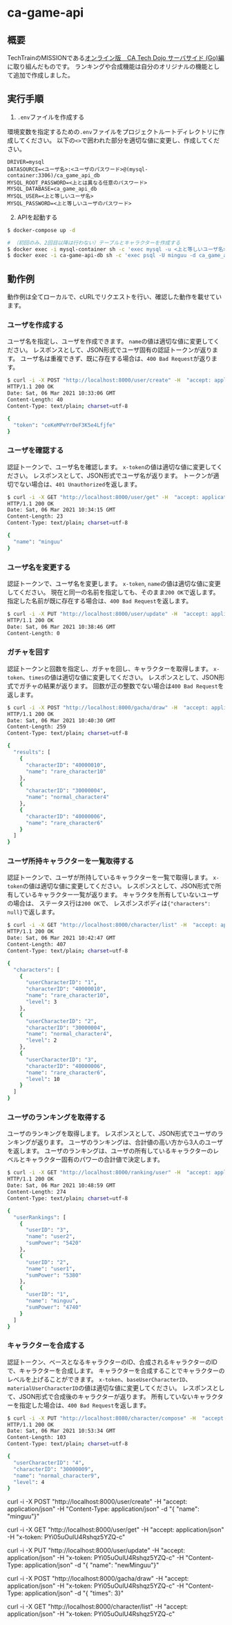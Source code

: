 # ca-game-api

## 概要

TechTrainのMISSIONである[オンライン版　CA Tech Dojo サーバサイド (Go)編](https://techbowl.co.jp/techtrain/missions/12)に取り組んだものです。
ランキングや合成機能は自分のオリジナルの機能として追加で作成しました。

## 実行手順

1. `.env`ファイルを作成する

環境変数を指定するための`.env`ファイルをプロジェクトルートディレクトリに作成してください。
以下の`<>`で囲われた部分を適切な値に変更し、作成してください。

```env
DRIVER=mysql
DATASOURCE=<ユーザ名>:<ユーザのパスワード>@(mysql-container:3306)/ca_game_api_db
MYSQL_ROOT_PASSWORD=<上とは異なる任意のパスワード>
MYSQL_DATABASE=ca_game_api_db
MYSQL_USER=<上と等しいユーザ名>
MYSQL_PASSWORD=<上と等しいユーザのパスワード>
```

2. APIを起動する

```bash
$ docker-compose up -d

# （初回のみ、2回目以降は行わない）テーブルとキャラクターを作成する
$ docker exec -i mysql-container sh -c 'exec mysql -u <上と等しいユーザ名> -D ca_game_api_db -p"<上と等しいユーザのパスワード>"' < init.sql
$ docker exec -i ca-game-api-db sh -c 'exec psql -U minguu -d ca_game_api_db -w' < init.sql
```

## 動作例

動作例は全てローカルで、cURLでリクエストを行い、確認した動作を載せています。

### ユーザを作成する

ユーザ名を指定し、ユーザを作成できます。
`name`の値は適切な値に変更してください。
レスポンスとして、JSON形式でユーザ固有の認証トークンが返ります。
ユーザ名は重複できず、既に存在する場合は、`400 Bad Request`が返ります。

```bash
$ curl -i -X POST "http://localhost:8000/user/create" -H  "accept: application/json" -H  "Content-Type: application/json" -d "{  \"name\": \"minguu\"}"
HTTP/1.1 200 OK
Date: Sat, 06 Mar 2021 10:33:06 GMT
Content-Length: 40
Content-Type: text/plain; charset=utf-8

{
  "token": "ceKeMPeYr0eF3K5e4Lfjfe"
}
```

### ユーザを確認する

認証トークンで、ユーザ名を確認します。
`x-token`の値は適切な値に変更してください。
レスポンスとして、JSON形式でユーザ名が返ります。
トークンが適切でない場合は、`401 Unauthorized`を返します。

```bash
$ curl -i -X GET "http://localhost:8000/user/get" -H  "accept: application/json" -H  "x-token: ceKeMPeYr0eF3K5e4Lfjfe"
HTTP/1.1 200 OK
Date: Sat, 06 Mar 2021 10:34:15 GMT
Content-Length: 23
Content-Type: text/plain; charset=utf-8

{
  "name": "minguu"
}
```

### ユーザ名を変更する

認証トークンで、ユーザ名を変更します。
`x-token`, `name`の値は適切な値に変更してください。
現在と同一の名前を指定しても、そのまま`200 OK`で返します。
指定した名前が既に存在する場合は、`400 Bad Request`を返します。

```bash
$ curl -i -X PUT "http://localhost:8000/user/update" -H  "accept: application/json" -H  "x-token: ceKeMPeYr0eF3K5e4Lfjfe" -H  "Content-Type: application/json" -d "{  \"name\": \"newMinguu\"}"
HTTP/1.1 200 OK
Date: Sat, 06 Mar 2021 10:38:46 GMT
Content-Length: 0
```

### ガチャを回す

認証トークンと回数を指定し、ガチャを回し、キャラクターを取得します。
`x-token`、`times`の値は適切な値に変更してください。
レスポンスとして、JSON形式でガチャの結果が返ります。
回数が正の整数でない場合は`400 Bad Request`を返します。

```bash
$ curl -i -X POST "http://localhost:8000/gacha/draw" -H  "accept: application/json" -H  "x-token: ceKeMPeYr0eF3K5e4Lfjfe" -H  "Content-Type: application/json" -d "{  \"times\": 3}"
HTTP/1.1 200 OK
Date: Sat, 06 Mar 2021 10:40:30 GMT
Content-Length: 259
Content-Type: text/plain; charset=utf-8

{
  "results": [
    {
      "characterID": "40000010",
      "name": "rare_character10"
    },
    {
      "characterID": "30000004",
      "name": "normal_character4"
    },
    {
      "characterID": "40000006",
      "name": "rare_character6"
    }
  ]
}
```

### ユーザ所持キャラクターを一覧取得する

認証トークンで、ユーザが所持しているキャラクターを一覧で取得します。
`x-token`の値は適切な値に変更してください。
レスポンスとして、JSON形式で所有しているキャラクター一覧が返ります。
キャラクタを所有していないユーザの場合は、 ステータス行は`200 OK`で、 レスポンスボディは`{"characters": null}`で返します。

```bash
$ curl -i -X GET "http://localhost:8000/character/list" -H  "accept: application/json" -H  "x-token: ceKeMPeYr0eF3K5e4Lfjfe"
HTTP/1.1 200 OK
Date: Sat, 06 Mar 2021 10:42:47 GMT
Content-Length: 407
Content-Type: text/plain; charset=utf-8

{
  "characters": [
    {
      "userCharacterID": "1",
      "characterID": "40000010",
      "name": "rare_character10",
      "level": 3
    },
    {
      "userCharacterID": "2",
      "characterID": "30000004",
      "name": "normal_character4",
      "level": 2
    },
    {
      "userCharacterID": "3",
      "characterID": "40000006",
      "name": "rare_character6",
      "level": 10
    }
  ]
}
```

### ユーザのランキングを取得する

ユーザのランキングを取得します。
レスポンスとして、JSON形式でユーザのランキングが返ります。
ユーザのランキングは、合計値の高い方から3人のユーザを返します。
ユーザのランキングは、ユーザの所有しているキャラクターのレベルとキャラクター固有のパワーの合計値で決定します。

```bash
$ curl -i -X GET "http://localhost:8000/ranking/user" -H  "accept: application/json"                                                                            
HTTP/1.1 200 OK
Date: Sat, 06 Mar 2021 10:48:59 GMT
Content-Length: 274
Content-Type: text/plain; charset=utf-8

{
  "userRankings": [
    {
      "userID": "3",
      "name": "user2",
      "sumPower": "5420"
    },
    {
      "userID": "2",
      "name": "user1",
      "sumPower": "5380"
    },
    {
      "userID": "1",
      "name": "minguu",
      "sumPower": "4740"
    }
  ]
}
```

### キャラクターを合成する

認証トークン、ベースとなるキャラクターのID、合成されるキャラクターのIDで、キャラクターを合成します。
キャラクターを合成することでキャラクターのレベルを上げることができます。
`x-token`、`baseUserCharacterID`、`materialUserCharacterID`の値は適切な値に変更してください。
レスポンスとして、JSON形式で合成後のキャラクターが返ります。
所有していないキャラクターを指定した場合は、`400 Bad Request`を返します。

```bash
$ curl -i -X PUT "http://localhost:8080/character/compose" -H  "accept: application/json" -H  "x-token: -nRs7IX1H2dRiPttorkAL5" -H  "Content-Type: application/json" -d "{  \"baseUserCharacterID\": 4,  \"materialUserCharacterID\": 5}"
HTTP/1.1 200 OK
Date: Sat, 06 Mar 2021 10:53:34 GMT
Content-Length: 103
Content-Type: text/plain; charset=utf-8

{
  "userCharacterID": "4",
  "characterID": "30000009",
  "name": "normal_character9",
  "level": 4
}
```


curl -i -X POST "http://localhost:8000/user/create" -H  "accept: application/json" -H  "Content-Type: application/json" -d "{  \"name\": \"minguu\"}"

curl -i -X GET "http://localhost:8000/user/get" -H  "accept: application/json" -H  "x-token: PYi05uOulU4Rshqz5YZQ-c"

curl -i -X PUT "http://localhost:8000/user/update" -H  "accept: application/json" -H  "x-token: PYi05uOulU4Rshqz5YZQ-c" -H  "Content-Type: application/json" -d "{  \"name\": \"newMinguu\"}"

curl -i -X POST "http://localhost:8000/gacha/draw" -H  "accept: application/json" -H  "x-token: PYi05uOulU4Rshqz5YZQ-c" -H  "Content-Type: application/json" -d "{  \"times\": 3}"

curl -i -X GET "http://localhost:8000/character/list" -H  "accept: application/json" -H  "x-token: PYi05uOulU4Rshqz5YZQ-c"